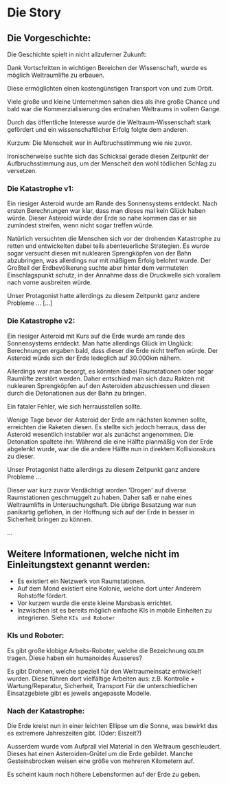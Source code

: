 Die Story
=========


## Die Vorgeschichte:

Die Geschichte spielt in nicht allzuferner Zukunft:

Dank Vortschritten in wichtigen Bereichen der Wissenschaft,
wurde es möglich Weltraumlifte zu erbauen.

Diese ermöglichten einen kostengünstigen Transport von und zum Orbit.

Viele große und kleine Unternehmen sahen dies als ihre große Chance
und bald war die Kommerzialisierung des erdnahen Weltraums in vollem Gange.

Durch das öffentliche Interesse wurde die Weltraum-Wissenschaft stark gefördert
und ein wissenschaftlicher Erfolg folgte dem anderen.

Kurzum: Die Menscheit war in Aufbruchsstimmung wie nie zuvor.

Ironischerweise suchte sich das Schicksal gerade diesen Zeitpunkt der
Aufbruchsstimmung aus, um der Menscheit den wohl tödlichen Schlag zu versetzen.


### Die Katastrophe v1:

Ein riesiger Asteroid wurde am Rande des Sonnensystems entdeckt.
Nach ersten Berechnungen war klar, dass man dieses mal kein Glück haben würde.
Dieser Asteroid würde der Erde so nahe kommen das er sie zumindest streifen, wenn nicht sogar treffen würde.

Natürlich versuchten die Menschen sich vor der drohenden Katastrophe zu retten
und entwickelten dabei teils abenteuerliche Strategien.
Es wurde sogar versucht diesen mit nuklearen Sprengköpfen von der Bahn abzubringen,
was allerdings nur mit mäßigem Erfolg belohnt wurde.
Der Großteil der Erdbevölkerung suchte aber hinter dem vermuteten Einschlagspunkt schutz,
in der Annahme dass die Druckwelle sich vorallem nach vorne ausbreiten würde.

Unser Protagonist hatte allerdings zu diesem Zeitpunkt ganz andere Probleme ...
[...]


### Die Katastrophe v2:

Ein riesiger Asteroid mit Kurs auf die Erde wurde am rande des Sonnensystems entdeckt.
Man hatte allerdings Glück im Unglück: Berechnungen ergaben bald,
dass dieser die Erde nicht treffen würde.
Der Asteroid würde sich der Erde ledeglich auf 30.000km nähern.

Allerdings war man besorgt, es könnten dabei Raumstationen oder sogar Raumlifte
zerstört werden. Daher entschied man sich dazu Rakten mit nuklearen Sprengköpfen
auf den Asteroiden abzuschiessen und diesen durch die Detonationen aus der Bahn zu bringen.

Ein fataler Fehler, wie sich herrausstellen sollte.

Wenige Tage bevor der Asteroid der Erde am nächsten kommen sollte,
erreichten die Raketen diesen. Es stellte sich jedoch herraus,
dass der Asteroid wesentlich instabiler war als zunächst angenommen.
Die Detonation spaltete ihn: Während die eine Hälfte planmäßig von der Erde
abgelenkt wurde, war die die andere Hälfte nun in direktem Kollisionskurs zu dieser.

Unser Protagonist hatte allerdings zu diesem Zeitpunkt ganz andere Probleme ...

Dieser war kurz zuvor Verdächtigt worden 'Drogen' auf diverse Raumstationen geschmuggelt zu haben.
Daher saß er nahe eines Weltraumlifts in Untersuchungshaft.
Die übrige Besatzung war nun panikartig geflohen, in der Hoffnung sich auf der Erde
in besser in Sicherheit bringen zu können.

...


## Weitere Informationen, welche nicht im Einleitungstext genannt werden:

- Es existiert ein Netzwerk von Raumstationen.
- Auf dem Mond existiert eine Kolonie, welche dort unter Anderem Rohstoffe fördert.
- Vor kurzem wurde die erste kleine Marsbasis errichtet.
- Inzwischen ist es bereits möglich einfache KIs in mobile Einheiten zu integrieren.
  Siehe `KIs und Roboter`


### KIs und Roboter:

Es gibt große klobige Arbeits-Roboter,
welche die Bezeichnung `GOLEM` tragen.
Diese haben ein humanoides Äusseres?

Es gibt Drohnen, welche speziell für den Weltraumeinsatz entwickelt wurden.
Diese führen dort vielfältige Arbeiten aus:
z.B. Kontrolle + Wartung/Reparatur, Sicherheit, Transport
Für die unterschiedlichen Einsatzgebiete gibt es jeweils angepasste Modelle.


### Nach der Katastrophe:

Die Erde kreist nun in einer leichten Ellipse um die Sonne,
was bewirkt das es extremere Jahreszeiten gibt.
(Oder: Eiszeit?)

Ausserdem wurde vom Aufprall viel Material in den Weltraum geschleudert.
Dieses hat einen Asteroiden-Grütel um die Erde gebildet.
Manche Gesteinsbrocken weisen eine größe von mehreren Kilometern auf.

Es scheint kaum noch höhere Lebensformen auf der Erde zu geben.